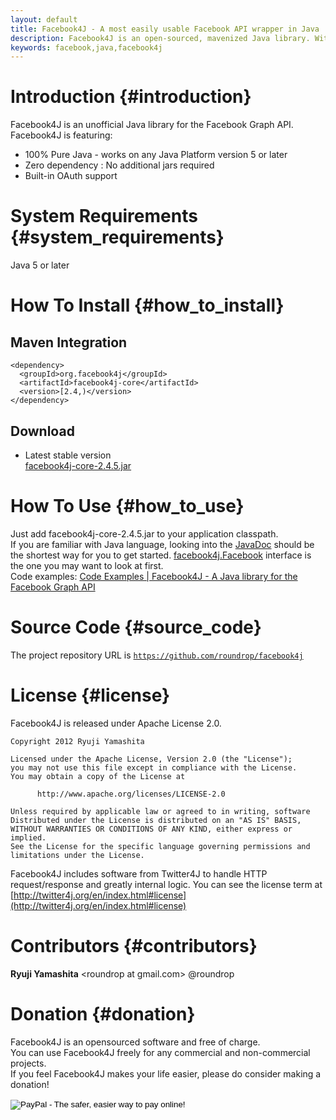 ```yaml
---
layout: default
title: Facebook4J - A most easily usable Facebook API wrapper in Java
description: Facebook4J is an open-sourced, mavenized Java library. With Facebook4J, you can easily integrate your application with the Facebook API. Facebook4J is an unofficial library.
keywords: facebook,java,facebook4j
---
```

# Introduction {#introduction}
Facebook4J is an unofficial Java library for the Facebook Graph API.  
Facebook4J is featuring:  

* 100% Pure Java - works on any Java Platform version 5 or later
* Zero dependency : No additional jars required
* Built-in OAuth support

# System Requirements {#system_requirements}
Java 5 or later

# How To Install {#how_to_install}

## Maven Integration

    <dependency>
      <groupId>org.facebook4j</groupId>
      <artifactId>facebook4j-core</artifactId>
      <version>[2.4,)</version>
    </dependency>

## Download

* Latest stable version  
[facebook4j-core-2.4.5.jar](/download/facebook4j-core-2.4.5.jar)

# How To Use {#how_to_use}
Just add facebook4j-core-2.4.5.jar to your application classpath.  
If you are familiar with Java language, looking into the [JavaDoc](/javadoc/index.html "JavaDoc") should be the shortest way for you to get started.
[facebook4j.Facebook](/javadoc/facebook4j/Facebook.html "facebook4j.Facebook") interface is the one you may want to look at first.  
Code examples: [Code Examples | Facebook4J - A Java library for the Facebook Graph API](/en/code-examples.html)

# Source Code {#source_code}

The project repository URL is <a href="https://github.com/roundrop/facebook4j" target="_blank"> `https://github.com/roundrop/facebook4j` </a>

<div class="github-card" data-user="roundrop" data-repo="facebook4j" data-width="400" data-height="153"></div>
<script src="//cdn.jsdelivr.net/github-cards/latest/widget.js"></script>

# License {#license}
Facebook4J is released under Apache License 2.0.

    Copyright 2012 Ryuji Yamashita
    
    Licensed under the Apache License, Version 2.0 (the "License");
    you may not use this file except in compliance with the License.
    You may obtain a copy of the License at
    
          http://www.apache.org/licenses/LICENSE-2.0
    
    Unless required by applicable law or agreed to in writing, software
    Distributed under the License is distributed on an "AS IS" BASIS,
    WITHOUT WARRANTIES OR CONDITIONS OF ANY KIND, either express or implied.
    See the License for the specific language governing permissions and
    limitations under the License.

Facebook4J includes software from Twitter4J to handle HTTP request/response and greatly internal logic. You can see the license term at [http://twitter4j.org/en/index.html#license](http://twitter4j.org/en/index.html#license)

# Contributors {#contributors}
**Ryuji Yamashita** &lt;roundrop at gmail.com&gt; @roundrop

# Donation {#donation}
Facebook4J is an opensourced software and free of charge.  
You can use Facebook4J freely for any commercial and non-commercial projects.  
If you feel Facebook4J makes your life easier, please do consider making a donation!  
  
<form action="https://www.paypal.com/cgi-bin/webscr" method="post" target="_top">
<input type="hidden" name="cmd" value="_s-xclick">
<input type="hidden" name="hosted_button_id" value="S45MRBZF7UN8C">
<input type="image" src="https://www.paypalobjects.com/webstatic/en_US/btn/btn_donate_pp_142x27.png" border="0" name="submit" alt="PayPal - The safer, easier way to pay online!" style="width: auto;height: auto;padding: 0;border: none;">
<img alt="" border="0" src="https://www.paypalobjects.com/en_US/i/scr/pixel.gif" width="1" height="1">
</form>

